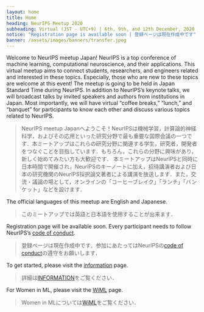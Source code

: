 ```yaml
---
layout: home
title: Home
heading: NeurIPS Meetup 2020
subheading: Virtual (JST - UTC+9) | 6th, 9th, and 12th December, 2020
notice: "Registration page is available soon | 登録ページは現在作成中です" 
banner: /assets/images/banners/transfer.jpeg
---
```


Welcome to NeurIPS meetup Japan! NeurIPS is a top conference of machine learning, computational neuroscience, and their applications. This virtual meetup aims to connect students, researchers, and engineers related and interested in these topics. Especially, those who are new to these topics are welcome at this event! 
The meetup is going to be held in Japan Standard Time during NeurIPS. In addition to NeurIPS’s keynote talks, we will broadcast talks by invited speakers and authors from institutions in Japan. Most importantly, we will have virtual “coffee breaks,” “lunch,” and “banquet” for participants to know each other and discuss various topics related to NeurIPS. 
> NeurIPS meetup Japanへようこそ！NeurIPSは機械学習，計算論的神経科学，およびその応用といった研究分野で最も重要な国際会議の一つです．本ミートアップはこれらの研究分野に関連する学生，研究者，開発者をつなぐことを目指しています．もちろん，これらの分野に興味があり，新しく始めてみたい方も大歓迎です． 
本ミートアップはNeurIPSと同時に日本時間で開催され，NeurIPSのキーノートに加え，招待講演者および日本の研究機関のNeurIPS採択論文著者による講演を放送します．また，交流・議論の場として，オンラインの「コーヒーブレイク」「ランチ」「バンケット」などを設けます．

The official languages of this meetup are English and Japanese. 
> このミートアップでは英語と日本語を使用することが出来ます．

Registration page will be available soon. Every participant needs to follow NeurIPS’s [code of conduct](https://nips.cc/public/CodeOfConduct).
> 登録ページは現在作成中です．参加にあたってはNeurIPSの[code of conduct](https://nips.cc/public/CodeOfConduct)の遵守をお願いします．

To get started, please visit the [information](/info.html) page.
> 詳細は[INFORMATION](/info.html)をご覧ください．

For Women in ML, please visit the [WiML](/wiml.html) page.
> Women in MLについては[WiML](/wiml.html)をご覧ください．
